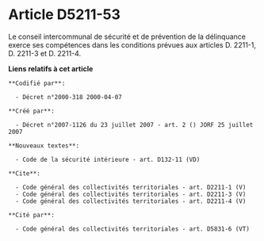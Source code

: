 # Article D5211-53

Le conseil intercommunal de sécurité et de prévention de la délinquance exerce ses compétences dans les conditions prévues
aux articles D. 2211-1, D. 2211-3 et D. 2211-4.

**Liens relatifs à cet article**

	**Codifié par**:

	  - Décret n°2000-318 2000-04-07

	**Créé par**:

	  - Décret n°2007-1126 du 23 juillet 2007 - art. 2 () JORF 25 juillet 2007

	**Nouveaux textes**:

	  - Code de la sécurité intérieure - art. D132-11 (VD)

	**Cite**:

	  - Code général des collectivités territoriales - art. D2211-1 (V)
	  - Code général des collectivités territoriales - art. D2211-3 (V)
	  - Code général des collectivités territoriales - art. D2211-4 (V)

	**Cité par**:

	  - Code général des collectivités territoriales - art. D5831-6 (VT)

